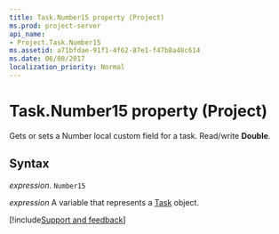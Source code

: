 ```yaml
---
title: Task.Number15 property (Project)
ms.prod: project-server
api_name:
- Project.Task.Number15
ms.assetid: a71bfdae-91f1-4f62-87e1-f47b8a48c614
ms.date: 06/08/2017
localization_priority: Normal
---
```



# Task.Number15 property (Project)

Gets or sets a Number local custom field for a task. Read/write  **Double**.


## Syntax

_expression_. `Number15`

_expression_ A variable that represents a [Task](./Project.Task.md) object.

[!include[Support and feedback](~/includes/feedback-boilerplate.md)]